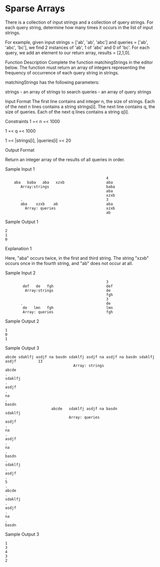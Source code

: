# Sparse Arrays

There is a collection of input strings and a collection of query strings. For each query string, determine how many times it occurs in the list of input strings.

For example, given input strings = ['ab', 'ab', 'abc'] and queries = ['ab', 'abc', 'bc'], we find 2 instances of 'ab', 1 of 'abc' and 0 of 'bc'. For each query, we add an element to our return array, results = [2,1,0].

Function Description Complete the function matchingStrings in the editor below. The function must return an array of integers representing the frequency of occurrence of each query string in strings.

matchingStrings has the following parameters:

strings - an array of strings to search
queries - an array of query strings

Input Format The first line contains and integer n, the size of strings. Each of the next n lines contains a string strings[i]. The next line contains q, the size of queries. Each of the next q lines contains a string q[i].

Constraints 
1 =< n =< 1000 

1 =< q =< 1000 

1 =< |strings[i], |queries[i] =< 20

Output Format

Return an integer array of the results of all queries in order.

Sample Input 1

                                                  4
        aba   baba   aba   xzxb                   aba
           Array:strings                          baba
                                                  aba 
                                                  xzxb                       
           .                                      3    
           aba    xzxb    ab                      aba
             Array: queries                       xzxb
                                                  ab  

Sample Output 1

    2
    1
    0

Explanation 1

Here, "aba" occurs twice, in the first and third string. The string "xzxb" occurs once in the fourth string, and "ab" does not occur at all.

Sample Input 2

                                                  3
            def   de   fgh                        def
             Array:strings                        de
                                                  fgh 
                                                  3                       
           .                                      de    
            de   lmn   fgh                        lmn
            Array: queries                        fgh

Sample Output 2

    1
    0
    1            

Sample Output 3



    abcde sdaklfj asdjf na basdn sdaklfj asdjf na asdjf na basdn sdaklfj asdjf          13
                                   Array: strings                                       abcde
    .                                                                                   sdaklfj
    .                                                                                   asdjf
    .                                                                                   na
    .                                                                                   basdn
                         abcde   sdaklfj asdjf na basdn                                 sdaklfj
                                 Array: queries                                         asdjf
    .                                                                                   na
    .                                                                                   asdjf
    .                                                                                   na
    .                                                                                   basdn
    .                                                                                   sdaklfj
    .                                                                                   asdjf
    .                                                                                   5
    .                                                                                   abcde
    .                                                                                   sdaklfj
    .                                                                                   asdjf
    .                                                                                   na
    .                                                                                   basdn



Sample Output 3

    1
    3
    4
    3
    2

                                                   






   

